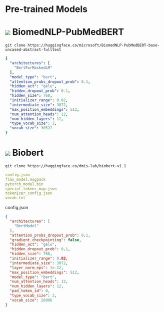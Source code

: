 # Pre-trained Models

# <img src="https://img.icons8.com/color/48/undefined/1-circle--v1.png"/> BiomedNLP-PubMedBERT

`git clone https://huggingface.co/microsoft/BiomedNLP-PubMedBERT-base-uncased-abstract-fulltext`

```yaml
{
  "architectures": [
    "BertForMaskedLM"
  ],
  "model_type": "bert",
  "attention_probs_dropout_prob": 0.1,
  "hidden_act": "gelu",
  "hidden_dropout_prob": 0.1,
  "hidden_size": 768,
  "initializer_range": 0.02,
  "intermediate_size": 3072,
  "max_position_embeddings": 512,
  "num_attention_heads": 12,
  "num_hidden_layers": 12,
  "type_vocab_size": 2,
  "vocab_size": 30522
}
```

# <img src="https://img.icons8.com/color/48/undefined/2-circle--v1.png"/> Biobert

`git clone https://huggingface.co/dmis-lab/biobert-v1.1`

```yaml
config.json
flax_model.msgpack
pytorch_model.bin
special_tokens_map.json
tokenizer_config.json
vocab.txt
```

config.json
```json
{
  "architectures": [
    "BertModel"
  ],
  "attention_probs_dropout_prob": 0.1,
  "gradient_checkpointing": false,
  "hidden_act": "gelu",
  "hidden_dropout_prob": 0.1,
  "hidden_size": 768,
  "initializer_range": 0.02,
  "intermediate_size": 3072,
  "layer_norm_eps": 1e-12,
  "max_position_embeddings": 512,
  "model_type": "bert",
  "num_attention_heads": 12,
  "num_hidden_layers": 12,
  "pad_token_id": 0,
  "type_vocab_size": 2,
  "vocab_size": 28996
}
```
